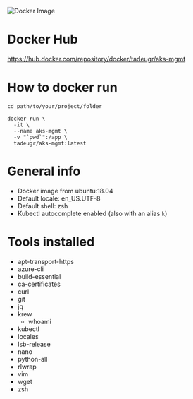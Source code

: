 ![Docker Image](https://github.com/tadeugr/aks-mgmt/workflows/Docker%20Image/badge.svg)

# Docker Hub

https://hub.docker.com/repository/docker/tadeugr/aks-mgmt

# How to docker run

```
cd path/to/your/project/folder

docker run \
  -it \
  --name aks-mgmt \
  -v "`pwd`":/app \
  tadeugr/aks-mgmt:latest
```

# General info

* Docker image from ubuntu:18.04
* Default locale: en_US.UTF-8
* Default shell: zsh
* Kubectl autocomplete enabled (also with an alias `k`)

# Tools installed

* apt-transport-https
* azure-cli
* build-essential
* ca-certificates
* curl
* git
* jq
* krew
  * whoami
* kubectl
* locales
* lsb-release
* nano
* python-all
* rlwrap
* vim
* wget
* zsh
